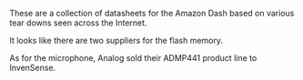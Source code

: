 These are a collection of datasheets for the Amazon Dash based on various tear downs seen across the Internet.

It looks like there are two suppliers for the flash memory.

As for the microphone, Analog sold their ADMP441 product line to InvenSense.
